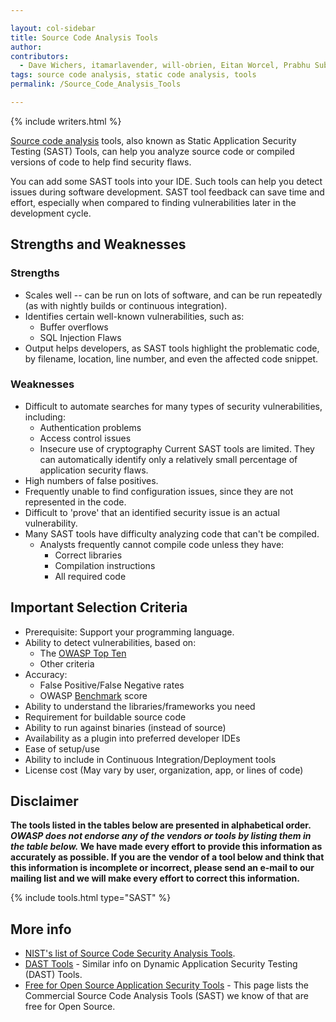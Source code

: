 ```yaml
---

layout: col-sidebar
title: Source Code Analysis Tools
author: 
contributors: 
  - Dave Wichers, itamarlavender, will-obrien, Eitan Worcel, Prabhu Subramanian, kingthorin, coadaflorin, hblankenship, GovorovViva64, pfhorman, GouveaHeitor, Clint Gibler, DSotnikov, Ajin Abraham, Noam Rathaus, Mike Jang
tags: source code analysis, static code analysis, tools
permalink: /Source_Code_Analysis_Tools

---
```


{% include writers.html %}

[Source code analysis](Static_Code_Analysis) tools, also known as Static Application Security Testing (SAST) Tools, can help you analyze source code or compiled versions of code to help find security flaws.

You can add some SAST tools into your IDE. Such tools can help you detect issues during software development.
SAST tool feedback can save time and effort, especially when compared to finding vulnerabilities later in the development cycle.

## Strengths and Weaknesses

### Strengths

- Scales well -- can be run on lots of software, and can be run repeatedly (as with nightly builds or continuous integration).
- Identifies certain well-known vulnerabilities, such as:
  - Buffer overflows
  - SQL Injection Flaws
- Output helps developers, as SAST tools highlight the problematic code, by filename,
  location, line number, and even the affected code snippet.

### Weaknesses

- Difficult to automate searches for many types of security vulnerabilities, including:
  - Authentication problems
  - Access control issues
  - Insecure use of cryptography
  Current SAST tools are limited. They can automatically identify only a relatively
  small percentage of application security flaws.
- High numbers of false positives.
- Frequently unable to find configuration issues, since they are not represented in the code.
- Difficult to 'prove' that an identified security issue is an actual vulnerability.
- Many SAST tools have difficulty analyzing code that can't be compiled.
  - Analysts frequently cannot compile code unless they have:
    - Correct libraries
    - Compilation instructions
    - All required code

## Important Selection Criteria

- Prerequisite: Support your programming language.
- Ability to detect vulnerabilities, based on:
  - The [OWASP Top Ten](/www-project-top-ten/)
  - Other criteria
- Accuracy:
  - False Positive/False Negative rates
  - OWASP [Benchmark](/www-project-benchmark/) score
- Ability to understand the libraries/frameworks you need
- Requirement for buildable source code
- Ability to run against binaries (instead of source)
- Availability as a plugin into preferred developer IDEs
- Ease of setup/use
- Ability to include in Continuous Integration/Deployment tools
- License cost (May vary by user, organization, app, or lines of code)

## Disclaimer

**The tools listed in the tables below are presented in alphabetical order. *OWASP does not endorse any of the vendors or tools by listing them in the table below.* We have made every effort to provide this information as accurately as possible. If you are the vendor of a tool below and think that this information is incomplete or incorrect, please send an e-mail to our mailing list and we will make every effort to correct this information.**

{% include tools.html type="SAST" %}

## More info

- [NIST's list of Source Code Security Analysis Tools](https://samate.nist.gov/index.php/Source_Code_Security_Analyzers.html).
- [DAST Tools](/www-community/Vulnerability_Scanning_Tools) - Similar info on Dynamic Application Security Testing (DAST) Tools.
- [Free for Open Source Application Security Tools](/www-community/Free_for_Open_Source_Application_Security_Tools) - This page lists the Commercial Source Code Analysis Tools (SAST) we know of that are free for Open Source.

